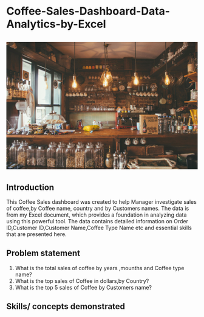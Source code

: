 # Coffee-Sales-Dashboard-Data-Analytics-by-Excel
![](coffee_store.jpg)
---

## Introduction
This Coffee Sales dashboard was created to help Manager investigate sales of coffee,by Coffee name, country and by Customers names.
The data is from my Excel document, which provides a foundation in analyzing data using this powerful tool. The data contains detailed information on Order ID,Customer ID,Customer Name,Coffee Type Name etc and essential skills that are presented here.

## Problem statement
1. What is the total sales of coffee by years ,mounths and Coffee type name?
2. What is the top sales of Coffee in dollars,by Country?
3. What is the top 5 sales of Coffee by Customers name?

## Skills/ concepts demonstrated



